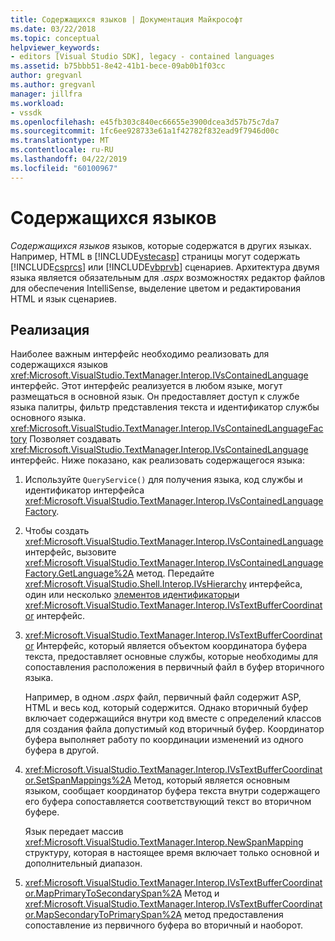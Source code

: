 ```yaml
---
title: Содержащихся языков | Документация Майкрософт
ms.date: 03/22/2018
ms.topic: conceptual
helpviewer_keywords:
- editors [Visual Studio SDK], legacy - contained languages
ms.assetid: b75bbb51-8e42-41b1-bece-09ab0b1f03cc
author: gregvanl
ms.author: gregvanl
manager: jillfra
ms.workload:
- vssdk
ms.openlocfilehash: e45fb303c840ec66655e3900dcea3d57b75c7da7
ms.sourcegitcommit: 1fc6ee928733e61a1f42782f832ead9f7946d00c
ms.translationtype: MT
ms.contentlocale: ru-RU
ms.lasthandoff: 04/22/2019
ms.locfileid: "60100967"
---
```

# <a name="contained-languages"></a>Содержащихся языков

*Содержащихся языков* языков, которые содержатся в других языках. Например, HTML в [!INCLUDE[vstecasp](../code-quality/includes/vstecasp_md.md)] страницы могут содержать [!INCLUDE[csprcs](../data-tools/includes/csprcs_md.md)] или [!INCLUDE[vbprvb](../code-quality/includes/vbprvb_md.md)] сценариев. Архитектура двумя языка является обязательным для *.aspx* возможностях редактор файлов для обеспечения IntelliSense, выделение цветом и редактирования HTML и язык сценариев.

## <a name="implementation"></a>Реализация

Наиболее важным интерфейс необходимо реализовать для содержащихся языков <xref:Microsoft.VisualStudio.TextManager.Interop.IVsContainedLanguage> интерфейс. Этот интерфейс реализуется в любом языке, могут размещаться в основной язык. Он предоставляет доступ к службе языка палитры, фильтр представления текста и идентификатор службы основного языка. <xref:Microsoft.VisualStudio.TextManager.Interop.IVsContainedLanguageFactory> Позволяет создавать <xref:Microsoft.VisualStudio.TextManager.Interop.IVsContainedLanguage> интерфейс. Ниже показано, как реализовать содержащегося языка:

1. Используйте `QueryService()` для получения языка, код службы и идентификатор интерфейса <xref:Microsoft.VisualStudio.TextManager.Interop.IVsContainedLanguageFactory>.

2. Чтобы создать <xref:Microsoft.VisualStudio.TextManager.Interop.IVsContainedLanguage> интерфейс, вызовите <xref:Microsoft.VisualStudio.TextManager.Interop.IVsContainedLanguageFactory.GetLanguage%2A> метод. Передайте <xref:Microsoft.VisualStudio.Shell.Interop.IVsHierarchy> интерфейса, один или несколько [элементов идентификаторы](<xref:Microsoft.VisualStudio.VSConstants.VSITEMID>)и <xref:Microsoft.VisualStudio.TextManager.Interop.IVsTextBufferCoordinator> интерфейс.

3. <xref:Microsoft.VisualStudio.TextManager.Interop.IVsTextBufferCoordinator> Интерфейс, который является объектом координатора буфера текста, предоставляет основные службы, которые необходимы для сопоставления расположения в первичный файл в буфер вторичного языка.

     Например, в одном *.aspx* файл, первичный файл содержит ASP, HTML и весь код, который содержится. Однако вторичный буфер включает содержащийся внутри код вместе с определений классов для создания файла допустимый код вторичный буфер. Координатор буфера выполняет работу по координации изменений из одного буфера в другой.

4. <xref:Microsoft.VisualStudio.TextManager.Interop.IVsTextBufferCoordinator.SetSpanMappings%2A> Метод, который является основным языком, сообщает координатор буфера текста внутри содержащего его буфера сопоставляется соответствующий текст во вторичном буфере.

     Язык передает массив <xref:Microsoft.VisualStudio.TextManager.Interop.NewSpanMapping> структуру, которая в настоящее время включает только основной и дополнительный диапазон.

5. <xref:Microsoft.VisualStudio.TextManager.Interop.IVsTextBufferCoordinator.MapPrimaryToSecondarySpan%2A> Метод и <xref:Microsoft.VisualStudio.TextManager.Interop.IVsTextBufferCoordinator.MapSecondaryToPrimarySpan%2A> метод предоставления сопоставление из первичного буфера во вторичный и наоборот.
